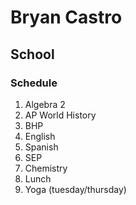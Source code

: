 # Bryan Castro

## School

### Schedule

1. Algebra 2
2. AP World History
3. BHP
4. English
5. Spanish
6. SEP
7. Chemistry
8. Lunch
9. Yoga (tuesday/thursday)

